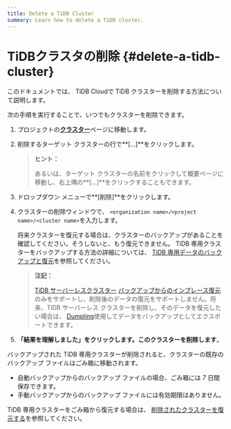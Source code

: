 ```yaml
---
title: Delete a TiDB Cluster
summary: Learn how to delete a TiDB cluster.
---
```


# TiDBクラスタの削除 {#delete-a-tidb-cluster}

このドキュメントでは、 TiDB Cloudで TiDB クラスターを削除する方法について説明します。

次の手順を実行することで、いつでもクラスターを削除できます。

1.  プロジェクトの[**クラスター**](https://tidbcloud.com/console/clusters)ページに移動します。

2.  削除するターゲット クラスターの行で**[...]**をクリックします。

    > **ヒント：**
    >
    > あるいは、ターゲット クラスターの名前をクリックして概要ページに移動し、右上隅の**[...]**をクリックすることもできます。

3.  ドロップダウン メニューで**[削除]**をクリックします。

4.  クラスターの削除ウィンドウで、 `<organization name>/<project name>/<cluster name>`を入力します。

    将来クラスターを復元する場合は、クラスターのバックアップがあることを確認してください。そうしないと、もう復元できません。 TiDB 専用クラスターをバックアップする方法の詳細については、 [TiDB 専用データのバックアップと復元](/tidb-cloud/backup-and-restore.md)を参照してください。

    > **注記：**
    >
    > [TiDB サーバーレスクラスター](/tidb-cloud/select-cluster-tier.md#tidb-serverless) [バックアップからのインプレース復元](/tidb-cloud/backup-and-restore-serverless.md#restore)のみをサポートし、削除後のデータの復元をサポートしません。将来、TiDB サーバーレス クラスターを削除し、そのデータを復元したい場合は、 [Dumpling](https://docs.pingcap.com/tidb/stable/dumpling-overview)使用してデータをバックアップとしてエクスポートできます。

5.  **「結果を理解しました」をクリックします。このクラスターを削除します**。

バックアップされた TiDB 専用クラスターが削除されると、クラスターの既存のバックアップ ファイルはごみ箱に移動されます。

-   自動バックアップからのバックアップ ファイルの場合、ごみ箱には 7 日間保存できます。
-   手動バックアップからのバックアップ ファイルには有効期限はありません。

TiDB 専用クラスターをごみ箱から復元する場合は、 [削除されたクラスターを復元する](/tidb-cloud/backup-and-restore.md#restore-a-deleted-cluster)を参照してください。
